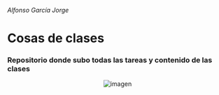 *Alfonso García Jorge* 

# Cosas de clases

### Repositorio donde subo todas las tareas y contenido de las clases 

<div align="center">
  
![imagen](https://user-images.githubusercontent.com/91060831/140652353-d6aeafbb-10b7-413b-ae25-8d0068f15ff0.png)

